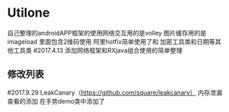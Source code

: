 # Utilone
自己整理的androidAPP框架的使用网络交互用的是volley  图片缓存用的是imageload 里面包含2维码使用 阿里hotfix简单使用了和 加密工具类和日期等其他工具类
#2017.4.13
添加网络框架和RXjava组合使用的简单整理

## 修改列表
#2017.9.29
LeakCanary（https://github.com/square/leakcanary） 内存泄漏查看的添加 在手势demo类中添加了


